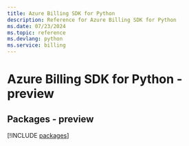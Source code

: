 ```yaml
---
title: Azure Billing SDK for Python
description: Reference for Azure Billing SDK for Python
ms.date: 07/23/2024
ms.topic: reference
ms.devlang: python
ms.service: billing
---
```

# Azure Billing SDK for Python - preview
## Packages - preview
[!INCLUDE [packages](billing-index.md)]
